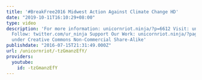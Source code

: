 ```yaml
---
title: '#BreakFree2016 Midwest Action Against Climate Change HD'
date: "2019-10-11T16:10:29+08:00"
type: video
description: 'For more information: unicornriot.ninja/?p=6612 Visit: unicornriot.ninja
  Follow: twitter.com/ur_ninja Support Our Work: unicornriot.ninja/?page_id=211 Redistributable
  under Creative Commons Non-Commercial Share-Alike'
publishdate: "2016-07-15T21:31:49.000Z"
url: /unicornriot/-tzGmanzEfY/
providers:
  youtube:
    id: -tzGmanzEfY
---
```

